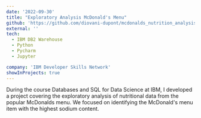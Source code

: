 ```yaml
---
date: '2022-09-30'
title: "Exploratory Analysis McDonald's Menu"
github: 'https://github.com/diovani-dupont/mcdonalds_nutrition_analysis'
external: ''
tech:
  - IBM DB2 Warehouse
  - Python
  - Pycharm
  - Jupyter

company: 'IBM Developer Skills Network'
showInProjects: true
---
```


During the course Databases and SQL for Data Science at IBM, I developed a project covering the exploratory analysis of nutritional data from the popular McDonalds menu.
We focused on identifying the McDonald's menu item with the highest sodium content.

